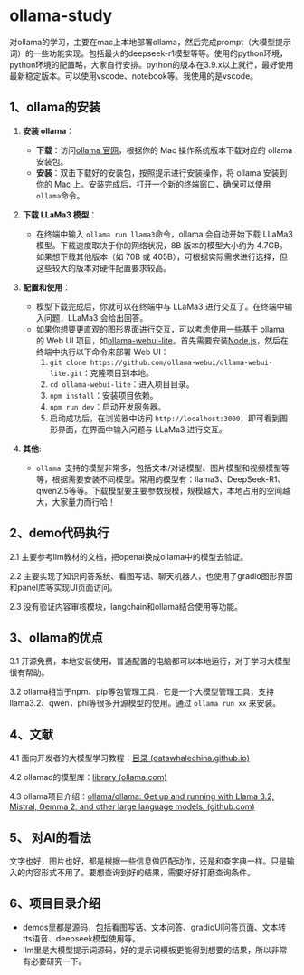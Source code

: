 # ollama-study

对ollama的学习，主要在mac上本地部署ollama，然后完成prompt（大模型提示词）的一些功能实现。包括最火的deepseek-r1模型等等。使用的python环境，python环境的配置略，大家自行安排。python的版本在3.9.x以上就行，最好使用最新稳定版本。可以使用vscode、notebook等。我使用的是vscode。

## 1、ollama的安装

1. **安装 ollama**：
   - **下载**：访问[ollama 官网](https://ollama.com/download)，根据你的 Mac 操作系统版本下载对应的 ollama 安装包。
   - **安装**：双击下载好的安装包，按照提示进行安装操作，将 ollama 安装到你的 Mac 上。安装完成后，打开一个新的终端窗口，确保可以使用 `ollama`命令。
2. **下载 LLaMa3 模型**：
   - 在终端中输入 `ollama run llama3`命令，ollama 会自动开始下载 LLaMa3 模型。下载速度取决于你的网络状况，8B 版本的模型大小约为 4.7GB。如果想下载其他版本（如 70B 或 405B），可根据实际需求进行选择，但这些较大的版本对硬件配置要求较高。

3. **配置和使用**：
   - 模型下载完成后，你就可以在终端中与 LLaMa3 进行交互了。在终端中输入问题，LLaMa3 会给出回答。
   - 如果你想要更直观的图形界面进行交互，可以考虑使用一些基于 ollama 的 Web UI 项目，如[ollama-webui-lite](https://github.com/ollama-webui/ollama-webui-lite)。首先需要安装[Node.js](https://nodejs.org/)，然后在终端中执行以下命令来部署 Web UI：
     1. `git clone https://github.com/ollama-webui/ollama-webui-lite.git`：克隆项目到本地。
     2. `cd ollama-webui-lite`：进入项目目录。
     3. `npm install`：安装项目依赖。
     4. `npm run dev`：启动开发服务器。
     5. 启动成功后，在浏览器中访问 `http://localhost:3000`，即可看到图形界面，在界面中输入问题与 LLaMa3 进行交互。
4. **其他**:
   - `ollama `支持的模型非常多，包括文本/对话模型、图片模型和视频模型等等，根据需要安装不同模型。常用的模型有：llama3、DeepSeek-R1、qwen2.5等等。下载模型要主要参数规模，规模越大，本地占用的空间越大，大家量力而行哈！

## 2、demo代码执行

2.1 主要参考llm教材的文档，把openai换成ollama中的模型去验证。

2.2 主要实现了知识问答系统、看图写话、聊天机器人，也使用了gradio图形界面和panel库等实现UI页面访问。

2.3 没有验证内容审核模块，langchain和ollama结合使用等功能。

## 3、ollama的优点

3.1 开源免费，本地安装使用，普通配置的电脑都可以本地运行，对于学习大模型很有帮助。

3.2  ollama相当于npm、pip等包管理工具，它是一个大模型管理工具，支持llama3.2、qwen，phi等很多开源模型的使用。通过 `ollama run xx` 来安装。

## 4、文献

4.1 面向开发者的大模型学习教程：[目录 (datawhalechina.github.io)](https://datawhalechina.github.io/llm-cookbook/#/README)

4.2 ollamad的模型库：[library (ollama.com)](https://ollama.com/library)

4.3 ollama项目介绍：[ollama/ollama: Get up and running with Llama 3.2, Mistral, Gemma 2, and other large language models. (github.com)](https://github.com/ollama/ollama)


## 5、 对AI的看法
 文字也好，图片也好，都是根据一些信息做匹配动作，还是和查字典一样。只是输入的内容形式不用了。要想查询到好的结果，需要好好打磨查询条件。


## 6、项目目录介绍

- demos里都是源码，包括看图写话、文本问答、gradioUI问答页面、文本转tts语音、deepseek模型使用等。
- llm里是大模型提示词源码，好的提示词模板更能得到想要的结果，所以非常有必要研究一下。